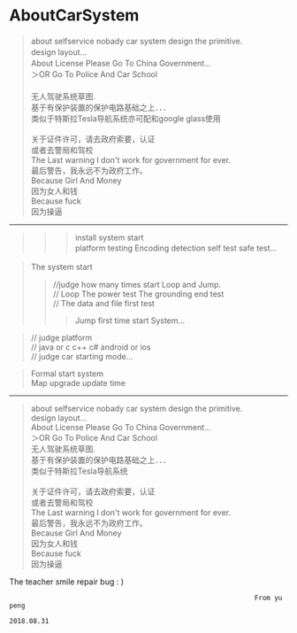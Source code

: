# AboutCarSystem
>about selfservice nobady car system design the primitive.           　</br>
>design layout...                                                    　</br>
>About License Please Go To China Government...                      　</br>
＞OR Go To Police And Car School 　　　　　　　　　　　　　　　　　　　　　　</br>
>无人驾驶系统草图.                                                     　</br>
>基于有保护装置的保护电路基础之上．．．                                   　</br>
>类似于特斯拉Tesla导航系统亦可配和google glass使用                  　     </br>   
>关于证件许可，请去政府索要，认证                                          </br>
>或者去警局和驾校                                                      　</br>
>The Last warning I don't work for government for ever.                </br>
>最后警告，我永远不为政府工作。                                            </br>
>Because Girl And Money                                                </br>
>因为女人和钱                                                            </br>
>Because fuck                                                          </br>
>因为操逼                                                               </br>
_____________________________________________________________________

>>>>
>>>install system start                                             </br>
>> platform testing  Encoding detection  self test  safe test...  　</br>
> 

> The system start                                                 　</br>
>>//judge how many times start Loop and Jump.                       </br>
>>// Loop The power test   The grounding end test                   </br>
>>// The data and file first test                                   </br>
>>> Jump first time start System...                                 </br>

>// judge platform                                                 </br>
>// java or c c++ c#    android or ios                             </br>
>// judge car starting mode...                                     </br>

>Formal start system                                               </br>
>Map upgrade update time                                           </br>

_____________________________________________________________________

>about selfservice nobady car system design the primitive.           </br>
>design layout...                                                    </br>
>About License Please Go To China Government...                      </br>
＞OR Go To Police And Car School                                     </br>
>无人驾驶系统草图.                                                     </br>
>基于有保护装置的保护电路基础之上．．．                                   </br>
>类似于特斯拉Tesla导航系统                                              </br>   
>关于证件许可，请去政府索要，认证                                         </br>
>或者去警局和驾校                                                      　</br>
>The Last warning I don't work for government for ever.                </br>
>最后警告，我永远不为政府工作。                                            </br>
>Because Girl And Money                                                </br>
>因为女人和钱                                                            </br>
>Because fuck                                                          </br>
>因为操逼                                                               </br>

The teacher smile repair bug : )                                      </br>      

                                                                  From yu peng
                                                                  2018.08.31
